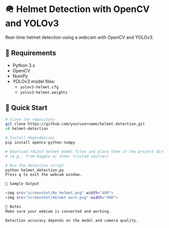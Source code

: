 # 🪖 Helmet Detection with OpenCV and YOLOv3

Real-time helmet detection using a webcam with OpenCV and YOLOv3.

## 🔧 Requirements

- Python 3.x  
- OpenCV  
- NumPy  
- YOLOv3 model files:
  - `yolov3-helmet.cfg`
  - `yolov3-helmet.weights`

## 🚀 Quick Start

```bash
# Clone the repository
git clone https://github.com/yourusername/helmet-detection.git
cd helmet-detection

# Install dependencies
pip install opencv-python numpy

# Download YOLOv3 helmet model files and place them in the project directory
# (e.g., from Kaggle or other trusted sources)

# Run the detection script
python helmet_detection.py
Press q to exit the webcam window.

📸 Sample Output

<img src="screenshot/No Helmet.png" width="400"> 
<img src="screenshot/Helmet worn.png" width="400"> 

📌 Notes
Make sure your webcam is connected and working.

Detection accuracy depends on the model and camera quality.
